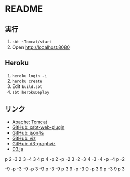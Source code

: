 # README

## 実行

1. `sbt ~Tomcat/start`
2. Open <http://localhost:8080>

## Heroku

1. `heroku login -i`
2. `heroku create`
3. Edit `build.sbt`
4. `sbt herokuDeploy`

## リンク

- [Apache: Tomcat](http://tomcat.apache.org/)
- [GitHub: xsbt-web-plugin](https://github.com/earldouglas/xsbt-web-plugin)
- [GitHub: json4s](https://github.com/json4s/json4s)
- [GitHub: viz](https://github.com/mdaines/viz.js)
- [GitHub: d3-graphviz](https://github.com/magjac/d3-graphviz)
- [D3.js](https://d3js.org/)

p 2 -3
2 3 -4
3 4 p
4 -p 2
-p -2 3
-2 -3 4
-3 -4 -p
-4 p -2

-9 -p -3
-9 -p 3
-9 p -3
-9 p 3
9 -p -3
9 -p 3
9 p -3
9 p 3